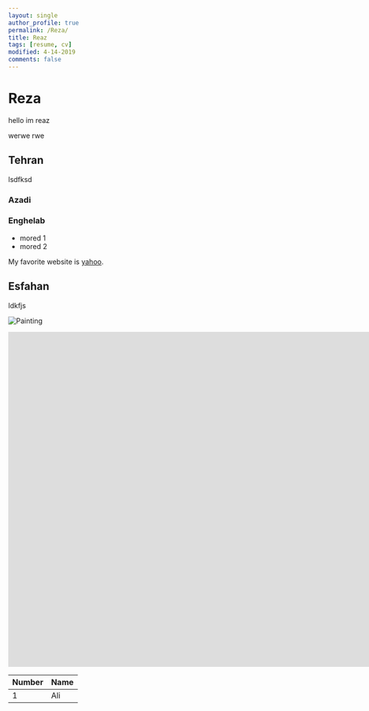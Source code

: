 ```yaml
---
layout: single
author_profile: true
permalink: /Reza/
title: Reaz
tags: [resume, cv]
modified: 4-14-2019
comments: false
---
```



# Reza
hello im reaz

werwe
rwe

## Tehran
lsdfksd

### Azadi
### Enghelab

- mored 1
- mored 2

My favorite website is [yahoo](http://www.yahoo.com).


## Esfahan
ldkfjs

![Painting](https://maysagharehgozli.github.io/assets/images/photo.jpg)


<iframe width="1691" height="680" src="https://www.youtube.com/embed/LOTtWzX3Wp4" title="The STRANGE Reason He's The World's Best Climber" frameborder="0" allow="accelerometer; autoplay; clipboard-write; encrypted-media; gyroscope; picture-in-picture" allowfullscreen></iframe>


|  Number | Name |
|---------|------|
|1        | Ali  |
